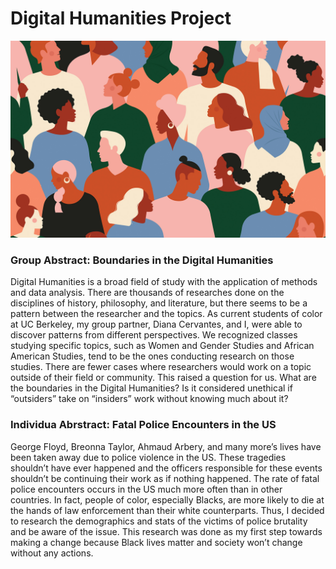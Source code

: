 # Digital Humanities Project
![police](images/police.jpg)

### Group Abstract: Boundaries in the Digital Humanities

Digital Humanities is a broad field of study with the application of methods and data analysis. There are thousands of researches done on the disciplines of history, philosophy, and literature, but there seems to be a pattern between the researcher and the topics. As current students of color at UC Berkeley, my group partner, Diana Cervantes, and I, were able to discover patterns from different perspectives. We recognized classes studying specific topics, such as Women and Gender Studies and African American Studies, tend to be the ones conducting research on those studies. There are fewer cases where researchers would work on a topic outside of their field or community. This raised a question for us. What are the boundaries in the Digital Humanities? Is it considered unethical if “outsiders” take on “insiders” work without knowing much about it? 

### Individua Abrstract: Fatal Police Encounters in the US

George Floyd, Breonna Taylor, Ahmaud Arbery, and many more’s lives have been taken away due to police violence in the US. These tragedies shouldn’t have ever happened and the officers responsible for these events shouldn’t be continuing their work as if nothing happened. The rate of fatal police encounters occurs in the US much more often than in other countries. In fact, people of color, especially Blacks, are more likely to die at the hands of law enforcement than their white counterparts. Thus, I decided to research the demographics and stats of the victims of police brutality and be aware of the issue. This research was done as my first step towards making a change because Black lives matter and society won’t change without any actions. 
